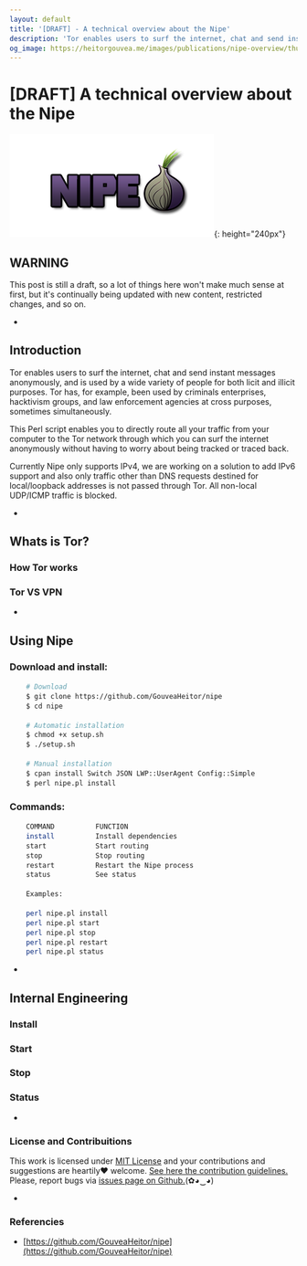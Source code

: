 ```yaml
---
layout: default
title: '[DRAFT] - A technical overview about the Nipe'
description: 'Tor enables users to surf the internet, chat and send instant messages anonymously,  and is used by a wide variety of people for both licit and illicit purposes. Tor has, for example, been used by criminals enterprises, hacktivism groups, and law enforcement  agencies at cross purposes, sometimes simultaneously.'
og_image: https://heitorgouvea.me/images/publications/nipe-overview/thumb.png
---
```


# [DRAFT] A technical overview about the Nipe

![Image](/images/publications/nipe-overview/logo.png){: height="240px"}

## WARNING

This post is still a draft, so a lot of things here won't make much sense at first, but it's continually being updated with new content, restricted changes, and so on.

-

## Introduction

Tor enables users to surf the internet, chat and send instant messages anonymously,  and is used by a wide variety of people for both licit and illicit purposes. Tor has, for example, been used by criminals enterprises, hacktivism groups, and law enforcement  agencies at cross purposes, sometimes simultaneously.

This Perl script enables you to directly route all your traffic from your computer to the Tor network through which you can surf the internet anonymously without having to worry about being tracked or traced back.

Currently Nipe only supports IPv4, we are working on a solution to add IPv6 support and also only traffic other than DNS requests destined for local/loopback addresses is not passed through Tor. All non-local UDP/ICMP traffic is blocked.

-

## Whats is Tor?
### How Tor works
### Tor VS VPN

-

## Using Nipe

### Download and install:

```bash
    # Download
    $ git clone https://github.com/GouveaHeitor/nipe
    $ cd nipe

    # Automatic installation
    $ chmod +x setup.sh
    $ ./setup.sh
    
    # Manual installation
    $ cpan install Switch JSON LWP::UserAgent Config::Simple
    $ perl nipe.pl install
```

### Commands:

```bash
    COMMAND          FUNCTION
    install          Install dependencies
    start            Start routing
    stop             Stop routing
    restart          Restart the Nipe process
    status           See status

    Examples:

    perl nipe.pl install
    perl nipe.pl start
    perl nipe.pl stop
    perl nipe.pl restart
    perl nipe.pl status
```

-

## Internal Engineering

### Install
### Start
### Stop
### Status

-

### License and Contribuitions
 
This work is licensed under [MIT License](https://github.com/GouveaHeitor/nipe/blob/master/LICENSE.md) and your contributions and suggestions are heartily♥ welcome. [See here the contribution guidelines.](https://github.com/GouveaHeitor/nipe/blob/master/.github/CONTRIBUTING.md) Please, report bugs via [issues page on Github.](https://github.com/GouveaHeitor/nipe/issues)(✿◕‿◕) 

-

### Referencies

- [https://github.com/GouveaHeitor/nipe](https://github.com/GouveaHeitor/nipe)
